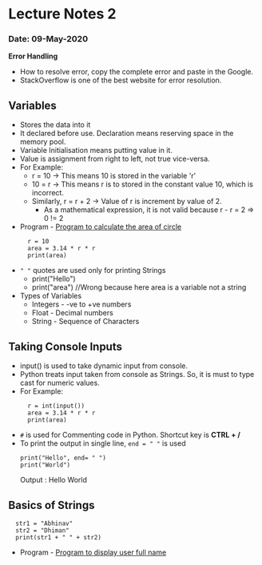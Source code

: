 # Lecture Notes 2
### Date: 09-May-2020

__Error Handling__
* How to resolve error, copy the complete error and paste in the Google.
* StackOverflow is one of the best website for error resolution.

## Variables
* Stores the data into it
* It declared before use. Declaration means reserving space in the memory pool.
* Variable Initialisation means putting value in it.
* Value is assignment from right to left, not true vice-versa.
* For Example:
  * r = 10 -> This means 10 is stored in the variable 'r'
  *  10 = r -> This means r is to stored in the constant value 10, which is incorrect.
  * Similarly, r = r + 2 -> Value of r is increment by value of 2.
    * As a mathematical expression, it is not valid because r - r = 2 => 0 != 2
* Program - [Program to calculate the area of circle](https://github.com/abhinavg916/ytcodehelp-python/blob/master/Lectures/Lecture2/CircleArea.py)
  ```
    r = 10
    area = 3.14 * r * r
    print(area)
  ```
* `" "` quotes are used only for printing Strings
  * print("Hello")
  * print("area")  //Wrong because here area is a variable not a string
* Types of Variables
  * Integers - -ve to +ve numbers
  * Float - Decimal numbers
  * String - Sequence of Characters

## Taking Console Inputs
* input() is used to take dynamic input from console.
* Python treats input taken from console as Strings. So, it is must to type cast for numeric values.
* For Example:
  ```
    r = int(input())
    area = 3.14 * r * r
    print(area)
  ```
* `#` is used for Commenting code in Python. Shortcut key is __CTRL + /__
* To print the output in single line, `end = " "` is used
  ```
  print("Hello", end= " ")
  print("World")
  ```
  Output : Hello World

## Basics of Strings
```
  str1 = "Abhinav"
  str2 = "Dhiman"
  print(str1 + " " + str2)
```
* Program - [Program to display user full name](https://github.com/abhinavg916/ytcodehelp-python/blob/master/Lectures/Lecture2/UserName.py)
